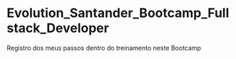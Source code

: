 # Evolution_Santander_Bootcamp_Fullstack_Developer
Registro dos meus passos dentro do treinamento neste Bootcamp
